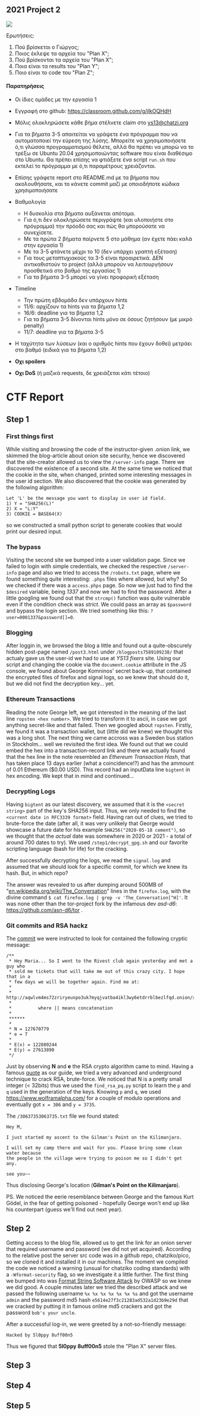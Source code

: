 ## 2021 Project 2

![](logo.png)

Ερωτήσεις:

1. Πού βρίσκεται ο Γιώργος;
1. Ποιος έκλεψε τα αρχεία του "Plan X";
1. Πού βρίσκονται τα αρχεία του "Plan X";
1. Ποια είναι τα results του "Plan Y";
1. Ποιο είναι το code του "Plan Z";




#### Παρατηρήσεις

- Οι ίδιες ομάδες με την εργασία 1
- Εγγραφή στο github: https://classroom.github.com/g/jlkOQHdH 
- Μόλις ολοκληρώσετε κάθε βήμα στέλνετε claim στο ys13@chatzi.org
- Για τα βήματα 3-5 απαιτείται να γράψετε ένα πρόγραμμα που να αυτοματοποιεί την εύρεση της λύσης.
  Μπορείτε να χρησιμοποιήσετε ό,τι γλώσσα προγραμματισμού θέλετε, αλλά θα πρέπει να μπορώ να το τρέξω
  σε Ubuntu 20.04 χρησιμοποιώντας software που είναι διαθέσιμο στο Ubuntu. Θα πρέπει επίσης
  να φτιάξετε ένα script `run.sh` που εκτελεί το πρόγραμμα με ό,τι παραμέτρους χρειάζονται.
- Επίσης γράφετε report στο README.md με τα βήματα που ακολουθήσατε, και το κάνετε commit μαζί με οποιοδήποτε κώδικα χρησιμοποιήσατε
- Βαθμολογία
    - Η δυσκολία στα βήματα αυξάνεται απότομα.
    - Για ό,τι δεν ολοκληρώσετε περιγράψτε (και υλοποιήστε στο πρόγραμμα) την πρόοδό σας και πώς θα μπορούσατε να συνεχίσετε.
    - Με τα πρώτα 2 βήματα παίρνετε 5 στο μάθημα (αν έχετε πάει καλά στην εργασία 1)
    - Με τα 3-5 φτάνετε μέχρι το 10 (δεν υπάρχει γραπτή εξέταση)
    - Για τους μεταπτυχιακούς τα 3-5 είναι προαιρετικά. ΔΕΝ αντικαθιστούν το project
     (αλλά μπορούν να λειτουργήσουν προσθετικά στο βαθμό της εργασίας 1)
    - Για τα βήματα 3-5 μπορεί να γίνει προφορική εξέταση
- Timeline
    - Την πρώτη εβδομάδα δεν υπάρχουν hints
    - 11/6: αρχίζουν τα hints για τα βήματα 1,2
    - 16/6: deadline για τα βήματα 1,2
    - Για τα βήματα 3-5 δίνονται hints μόνο σε όσους ζητήσουν (με μικρό penalty)
    - 11/7: deadline για τα βήματα 3-5
- Η ταχύτητα των λύσεων (και ο αριθμός hints που έχουν δοθεί) μετράει στο βαθμό
(ειδικά για τα βήματα 1,2)

- __Οχι spoilers__
- __Οχι DoS__ (ή μαζικά requests, δε χρειάζεται
κάτι τέτοιο)


# CTF Report

## Step 1

### First things first
While visiting and browsing the code of the instructor-given .onion link, we skimmed the blog-article about onion site security, hence we discovered that the site-creator allowed us to view the `/server-info` page. There we discovered the existence of a second site. At the same time we noticed that the cookie in the site, when changed, printed some interesting messages in the user id section. We also discovered that the cookie was generated by the following algorithm:
```
Let 'L' be the message you want to display in user id field. 
1) Y = "SHA256(L)"
2) X = "L:Y"
3) COOKIE = BASE64(X)
```
so we constructed a small python script to generate cookies that would print our desired input.

### The bypass

Visiting the second site we bumped into a user validation page. Since we failed to login with simple credentials, we checked the respective `/server-info` page and also we tried to access the `/robots.txt` page, where we found something quite interesting: `.phps` files where allowed, but why? So we checked if there was a `access.phps` page. So now we just had to find the `$desired` variable, being *1337* and now we had to find the password. After a little googling we found out that the `strcmp()` function was quite vulnerable even if the condition check was *strict*. We could pass an array as `$password` and bypass the login section. We tried something like this: `?user=0001337&password[]=0`.

### Blogging

After loggin in, we browsed the blog a little and found out a quite-obscurely hidden post-page named `/post3.html` under `/blogposts7589109238/` that actualy gave us the user-id we had to use at *YS13 fixers* site. Using our script and changing the cookie via the `document.cookie` attribute in the JS console, we found about George Komninos' secret back-up, that contained the encrypted files of firefox and signal logs, so we knew that should do it, but we did not find the decryption key... yet.

### Ethereum Transactions

Reading the note George left, we got interested in the meaning of the last line `ropsten <hex number>`. We tried to transform it to ascii, in case we got anything secret-like and that failed. Then we googled about `ropsten`. Firstly, we found it was a transaction wallet, but (little did we knew) we thought this was a long shot. The next thing we came accross was a Sweden bus station in Stockholm... well we revisited the first idea. We found out that we could embed the hex into a transaction-record link and there we actually found that the hex line in the note resembled an *Ethereum Transaction Hash*, that has taken place 13 days earlier (what a coincidence!?) and has the ammount of 0.01 Ethereum ($0.00 USD). This record had an inputData line `bigtent` in hex encoding. We kept that in mind and continued...

### Decrypting Logs 

Having `bigtent` as our latest discovery, we assumed that it is the `<secret string>` part of the key's SHA256 input. Thus, we only needed to find the `<current date in RFC3339 format>` field. Having ran out of clues, we tried to brute-force the date (after all, it was very unlikely that George would showcase a future date for his example `SHA256("2020-05-18 cement")`, so we thought that the *actual* date was somewhere in 2020 or 2021 - a total of around 700 dates to try). We used `/step1/decrypt_gpg.sh` and our favorite scripting language (bash for life) for the cracking.

After successfully decrypting the logs, we read the `signal.log` and assumed that we should look for a specific commit, for which we knew its hash. But, in which repo?

The answer was revealed to us after dumping around 500MB of "[en.wikipedia.org/wiki/The_Conversation](https://en.wikipedia.org/wiki/The_Conversation)" lines in the `firefox.log`, with the divine command `$ cat firefox.log | grep -v 'The_Conversation[^H]'`. It was none other than the tor-project fork by the infamous dev *asd-d6*: https://github.com/asn-d6/tor .

### Git commits and RSA hackz

The [commit](https://github.com/asn-d6/tor/commit/4ec3bbea5172e13552d47ff95e02230e6dc99692) we were instructed to look for contained the following cryptic message:
```
/**
 * Hey Maria... So I went to the Rivest club again yesterday and met a guy who
 * sold me tickets that will take me out of this crazy city. I hope that in a
 * few days we will be together again. Find me at:
 *
 *     http://aqwlvm4ms72zriryeunpo3uk7myqjvatba4ikl3wy6etdrrblbezlfqd.onion/x||y||x||y.txt
 *
 *          where || means concatenation
 *
 ******
 *
 * N = 127670779
 * e = 7
 *
 * E(x) = 122880244
 * E(y) = 27613890
 */

```

Just by observing **N** and **e** the RSA crypto algorithm came to mind.
Having a famous [quote](https://en.wikiquote.org/wiki/Ken_Thompson) as our guide, we tried a very advanced and underground technique to crack RSA, brute-force. We noticed that N is a pretty small integer (< 32bits) thus we used the `find_rsa_pq.py` script to learn the `p` and `q` used in the generation of the keys. Knowing `p` and `q`, we used https://www.wolframalpha.com/ for a couple of modulo operations and eventually got `x = 306` and `y = 3735`.

The `/30637353063735.txt` file we found stated:

```
Hey M,

I just started my ascent to the Gilman's Point on the Kilimanjaro.

I will set my camp there and wait for you. Please bring some clean water because
the people in the village were trying to poison me so I didn't get any.

see you~~
```

Thus disclosing George's location (**Gilman's Point on the Kilimanjaro**).

PS. We noticed the eerie resemblance between George and the famous Kurt Gödel, in the fear of getting poisoned - hopefully George won't end up like his counterpart (guess we'll find out next year).

## Step 2

Getting access to the blog file, allowed us to get the link for an onion server that required username and password (we did not yet acquired). According to the relative post the server src code was in a github repo, chatziko/pico, so we cloned it and installed it in our machines. The moment we compiled the code we noticed a warning (unsual for chatziko coding standards) with a `-Wformat-security` flag, so we investigate it a little further. The first thing we bumped into was [Format String Software Attack](https://owasp.org/www-community/attacks/Format_string_attack) by OWASP so we knew we did good. A couple minutes later we tried the described attack and we passed the following username `%x %x %x %x %x %x %s` and got the username `admin` and the password md5 hash `e5614e27f3c21283ad532a1d23b9e29d` that we cracked by putting it in famous online md5 crackers and got  the password `bob's your uncle`.

After a successful log-in, we were greeted by a not-so-friendly message:
```
Hacked by 5l0ppy 8uff00n5 
```
Thus we figured that **5l0ppy 8uff00n5** stole the "Plan X" server files.

## Step 3

## Step 4

## Step 5
